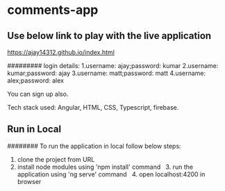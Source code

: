 # comments-app

## Use below link to play with the live application
https://ajay14312.github.io/index.html

######### login details:
1.username: ajay;password: kumar
2.username: kumar;password: ajay
3.username: matt;password: matt
4.username: alex;password: alex

You can sign up also.

Tech stack used: Angular, HTML, CSS, Typescript, firebase.

## Run in Local

######## To run the application in local follow below steps:
  1. clone the project from URL
  2. install node modules using 'npm install' command
  3. run the application using 'ng serve' command
  4. open localhost:4200 in browser
